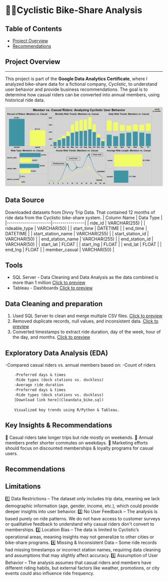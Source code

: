# 🚴‍♂️Cyclistic Bike-Share Analysis

## Table of Contents

- [Project Overview](#project-overview)
- [Recommendations](#recommendations)

## Project Overview 
---
This project is part of the **Google Data Analytics Certificate**, where I analyzed bike-share data for a fictional company, *Cyclistic*, to understand user behavior and provide business recommendations. The goal is to determine how casual riders can be converted into annual members, using historical ride data.

![Dashboard](Dashboard.png)
## Data Source

Downloaded datasets from Divvy Trip Data. That contained 12 months of ride data from the Cyclistic bike-share system.
| Column Name          | Data Type       |
|----------------------|----------------|
| ride_id             | VARCHAR(255)    |
| rideable_type       | VARCHAR(50)     |
| start_time         | DATETIME        |
| end_time           | DATETIME        |
| start_station_name | VARCHAR(255)    |
| start_station_id   | VARCHAR(50)     |
| end_station_name   | VARCHAR(255)    |
| end_station_id     | VARCHAR(50)     |
| start_lat         | FLOAT           |
| start_lng         | FLOAT           |
| end_lat           | FLOAT           |
| end_lng           | FLOAT           |
| member_casual     | VARCHAR(50)     |

## Tools 
- SQL Server - Data Cleaning and Data Analysis as the data combined is more than 1 million [Click to preview]()
- Tableau - Dashboards [Click to preview](https://github.com/Rodina-Ali/Google-Data-Analytics-Project/blob/main/Dashboard.png?raw=true) 

## Data Cleaning and preparation 
1. Used SQL Server to clean and merge multiple CSV files. [Click to preview](Combinefiles.txt)
2. Removed duplicate records, null values, and inconsistent data. [Click to preview](Cleandata.txt)  
3. Converted timestamps to extract ride duration, day of the week, hour of the day, and months. [Click to preview](Addcolumns.txt)

##  Exploratory Data Analysis (EDA)
-Compared casual riders vs. annual members based on:
        -Count of riders
        
        -Preferred days & times
        -Ride types (dock stations vs. dockless)
        -Average ride duration
        -Preferred days & times
        -Ride types (dock stations vs. dockless)
        [Download link here](Cleandata_bike.sql)

        Visualized key trends using R/Python & Tableau.

## Key Insights & Recommendations

📌 Casual riders take longer trips but ride mostly on weekends.
📌 Annual members prefer shorter commutes on weekdays.
📌 Marketing efforts should focus on discounted memberships & loyalty programs for casual users.

## Recommendations

## Limitations 
1️⃣ Data Restrictions – The dataset only includes trip data, meaning we lack demographic information (age, gender, income, etc.), which could provide deeper insights into user behavior.
2️⃣ No User Feedback – The analysis is based purely on ride patterns. We do not have access to customer surveys or qualitative feedback to understand why casual riders don't convert to memberships.
3️⃣ Location Bias – The data is limited to Cyclistic’s operational areas, meaning insights may not generalize to other cities or bike-share programs.
4️⃣ Missing & Inconsistent Data – Some ride records had missing timestamps or incorrect station names, requiring data cleaning and assumptions that may slightly affect accuracy.
5️⃣ Assumption of User Behavior – The analysis assumes that casual riders and members have different riding habits, but external factors like weather, promotions, or city events could also influence ride frequency.
